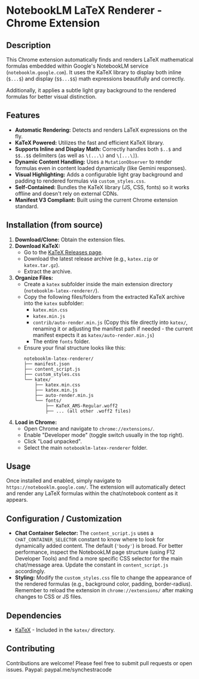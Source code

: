 # NotebookLM LaTeX Renderer - Chrome Extension

## Description

This Chrome extension automatically finds and renders LaTeX mathematical formulas embedded within Google's NotebookLM service (`notebooklm.google.com`). It uses the KaTeX library to display both inline (`$...$`) and display (`$$...$$`) math expressions beautifully and correctly.

Additionally, it applies a subtle light gray background to the rendered formulas for better visual distinction.

## Features

* **Automatic Rendering:** Detects and renders LaTeX expressions on the fly.
* **KaTeX Powered:** Utilizes the fast and efficient KaTeX library.
* **Supports Inline and Display Math:** Correctly handles both `$..$` and `$$..$$` delimiters (as well as `\(...\)` and `\[...\]`).
* **Dynamic Content Handling:** Uses a `MutationObserver` to render formulas even in content loaded dynamically (like Gemini responses).
* **Visual Highlighting:** Adds a configurable light gray background and padding to rendered formulas via `custom_styles.css`.
* **Self-Contained:** Bundles the KaTeX library (JS, CSS, fonts) so it works offline and doesn't rely on external CDNs.
* **Manifest V3 Compliant:** Built using the current Chrome extension standard.

## Installation (from source)

1.  **Download/Clone:** Obtain the extension files.
2.  **Download KaTeX:**
    * Go to the [KaTeX Releases page](https://github.com/KaTeX/KaTeX/releases).
    * Download the latest release archive (e.g., `katex.zip` or `katex.tar.gz`).
    * Extract the archive.
3.  **Organize Files:**
    * Create a `katex` subfolder inside the main extension directory (`notebooklm-latex-renderer/`).
    * Copy the following files/folders from the extracted KaTeX archive into the `katex` subfolder:
        * `katex.min.css`
        * `katex.min.js`
        * `contrib/auto-render.min.js` (Copy this file directly into `katex/`, renaming it or adjusting the manifest path if needed - the current manifest expects it as `katex/auto-render.min.js`)
        * The entire `fonts` folder.
    * Ensure your final structure looks like this:
        ```
        notebooklm-latex-renderer/
        ├── manifest.json
        ├── content_script.js
        ├── custom_styles.css
        └── katex/
            ├── katex.min.css
            ├── katex.min.js
            ├── auto-render.min.js
            └── fonts/
                ├── KaTeX_AMS-Regular.woff2
                ├── ... (all other .woff2 files)
        ```
4.  **Load in Chrome:**
    * Open Chrome and navigate to `chrome://extensions/`.
    * Enable "Developer mode" (toggle switch usually in the top right).
    * Click "Load unpacked".
    * Select the main `notebooklm-latex-renderer` folder.

## Usage

Once installed and enabled, simply navigate to `https://notebooklm.google.com/`. The extension will automatically detect and render any LaTeX formulas within the chat/notebook content as it appears.

## Configuration / Customization

* **Chat Container Selector:** The `content_script.js` uses a `CHAT_CONTAINER_SELECTOR` constant to know where to look for dynamically added content. The default (`'body'`) is broad. For better performance, inspect the NotebookLM page structure (using F12 Developer Tools) and find a more specific CSS selector for the main chat/message area. Update the constant in `content_script.js` accordingly.
* **Styling:** Modify the `custom_styles.css` file to change the appearance of the rendered formulas (e.g., background color, padding, border-radius). Remember to reload the extension in `chrome://extensions/` after making changes to CSS or JS files.

## Dependencies

* [KaTeX](https://katex.org/) - Included in the `katex/` directory.

## Contributing

Contributions are welcome! Please feel free to submit pull requests or open issues. Paypal: paypal.me/synchestracode



